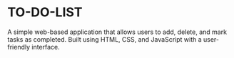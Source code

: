 # TO-DO-LIST
A simple web-based application that allows users to add, delete, and mark tasks as completed. Built using HTML, CSS, and JavaScript with a user-friendly interface.
